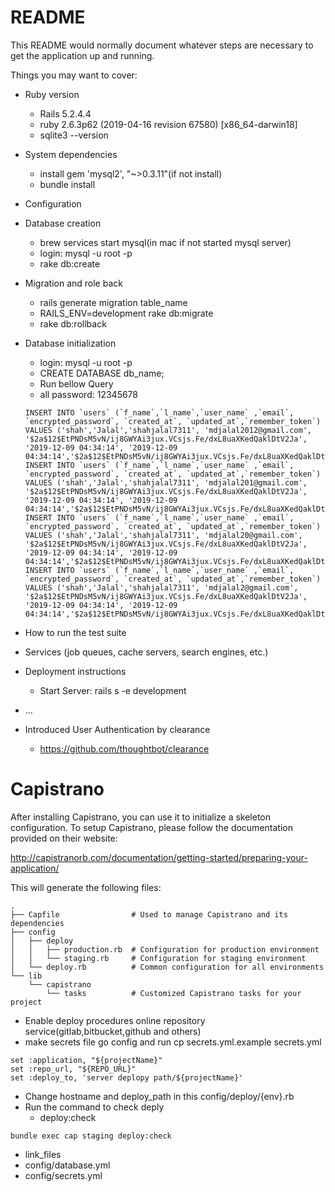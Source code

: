 # README

This README would normally document whatever steps are necessary to get the
application up and running.

Things you may want to cover:

* Ruby version
  - Rails 5.2.4.4
  - ruby 2.6.3p62 (2019-04-16 revision 67580) [x86_64-darwin18]
  - sqlite3 --version

* System dependencies
  - install gem 'mysql2', "~>0.3.11"(if not install)
  - bundle install

* Configuration

* Database creation
  - brew services start mysql(in mac if not started mysql server)
  - login: mysql -u root -p
  - rake db:create

* Migration and role back
  - rails generate migration table_name
  - RAILS_ENV=development rake db:migrate
  - rake db:rollback

* Database initialization
  - login: mysql -u root -p
  - CREATE DATABASE db_name;
  - Run bellow Query
  - all password: 12345678
  ``` 
  INSERT INTO `users` (`f_name`,`l_name`,`user_name` ,`email`, `encrypted_password`, `created_at`, `updated_at`,`remember_token`) VALUES ('shah','Jalal','shahjalal7311', 'mdjalal2012@gmail.com', '$2a$12$EtPNDsM5vN/ij8GWYAi3jux.VCsjs.Fe/dxL8uaXKedQaklDtV2Ja', '2019-12-09 04:34:14', '2019-12-09 04:34:14','$2a$12$EtPNDsM5vN/ij8GWYAi3jux.VCsjs.Fe/dxL8uaXKedQaklDtV2Ja');
  INSERT INTO `users` (`f_name`,`l_name`,`user_name` ,`email`, `encrypted_password`, `created_at`, `updated_at`,`remember_token`) VALUES ('shah','Jalal','shahjalal7311', 'mdjalal201@gmail.com', '$2a$12$EtPNDsM5vN/ij8GWYAi3jux.VCsjs.Fe/dxL8uaXKedQaklDtV2Ja', '2019-12-09 04:34:14', '2019-12-09 04:34:14','$2a$12$EtPNDsM5vN/ij8GWYAi3jux.VCsjs.Fe/dxL8uaXKedQaklDtV2Ja');
  INSERT INTO `users` (`f_name`,`l_name`,`user_name` ,`email`, `encrypted_password`, `created_at`, `updated_at`,`remember_token`) VALUES ('shah','Jalal','shahjalal7311', 'mdjalal20@gmail.com', '$2a$12$EtPNDsM5vN/ij8GWYAi3jux.VCsjs.Fe/dxL8uaXKedQaklDtV2Ja', '2019-12-09 04:34:14', '2019-12-09 04:34:14','$2a$12$EtPNDsM5vN/ij8GWYAi3jux.VCsjs.Fe/dxL8uaXKedQaklDtV2Ja');
  INSERT INTO `users` (`f_name`,`l_name`,`user_name` ,`email`, `encrypted_password`, `created_at`, `updated_at`,`remember_token`) VALUES ('shah','Jalal','shahjalal7311', 'mdjalal2@gmail.com', '$2a$12$EtPNDsM5vN/ij8GWYAi3jux.VCsjs.Fe/dxL8uaXKedQaklDtV2Ja', '2019-12-09 04:34:14', '2019-12-09 04:34:14','$2a$12$EtPNDsM5vN/ij8GWYAi3jux.VCsjs.Fe/dxL8uaXKedQaklDtV2Ja'); 
  ```

* How to run the test suite

* Services (job queues, cache servers, search engines, etc.)

* Deployment instructions
  - Start Server: rails s -e development

* ...

* Introduced User Authentication by clearance
  - https://github.com/thoughtbot/clearance

# Capistrano

  After installing Capistrano, you can use it to initialize a skeleton configuration. To setup Capistrano, please follow the documentation provided on their website:

  http://capistranorb.com/documentation/getting-started/preparing-your-application/

  This will generate the following files:
  ```
  .
  ├── Capfile                # Used to manage Capistrano and its dependencies
  ├── config
  │   ├── deploy
  │   │   ├── production.rb  # Configuration for production environment
  │   │   └── staging.rb     # Configuration for staging environment
  │   └── deploy.rb          # Common configuration for all environments
  └── lib
      └── capistrano
          └── tasks          # Customized Capistrano tasks for your project
  ```
  - Enable deploy procedures online repository service(gitlab,bitbucket,github and others)
  - make secrets file go config and run cp secrets.yml.example secrets.yml

  ```
  set :application, "${projectName}"
  set :repo_url, "${REPO_URL}"
  set :deploy_to, 'server deplopy path/${projectName}'

  ```
  - Change hostname and deploy_path in this config/deploy/{env}.rb
  - Run the command to check deply
    - deploy:check
  ```
  bundle exec cap staging deploy:check
  ```
  - link_files
   - config/database.yml
   - config/secrets.yml
